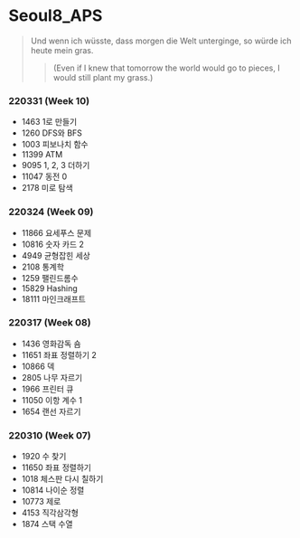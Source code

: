 # Seoul8_APS

> Und wenn ich wüsste, dass morgen die Welt unterginge, so würde ich heute mein gras.
>
> > (Even if I knew that tomorrow the world would go to pieces, I would still plant my grass.)


### 220331 (Week 10)
- 1463	1로 만들기
- 1260	DFS와 BFS
- 1003	피보나치 함수
- 11399	ATM
- 9095	1, 2, 3 더하기
- 11047	동전 0
- 2178	미로 탐색

### 220324 (Week 09)

- 11866 	요세푸스 문제
- 10816	숫자 카드 2
- 4949	균형잡힌 세상
- 2108	통계학
- 1259	팰린드롬수
- 15829	Hashing
- 18111	마인크래프트

### 220317 (Week 08)

- 1436	영화감독 숌	
- 11651	좌표 정렬하기 2	
- 10866	덱
- 2805	나무 자르기	
- 1966	프린터 큐	
- 11050	이항 계수 1	
- 1654	랜선 자르기

### 220310  (Week 07)

- 1920 	수 찾기	
- 11650 	좌표 정렬하기
- 1018	체스판 다시 칠하기	
- 10814	나이순 정렬	
- 10773	제로	
- 4153	직각삼각형	
- 1874	스택 수열



